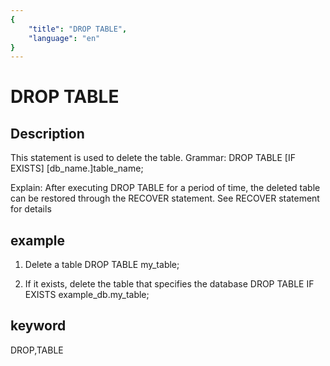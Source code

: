 ```yaml
---
{
    "title": "DROP TABLE",
    "language": "en"
}
---
```


<!-- 
Licensed to the Apache Software Foundation (ASF) under one
or more contributor license agreements.  See the NOTICE file
distributed with this work for additional information
regarding copyright ownership.  The ASF licenses this file
to you under the Apache License, Version 2.0 (the
"License"); you may not use this file except in compliance
with the License.  You may obtain a copy of the License at

  http://www.apache.org/licenses/LICENSE-2.0

Unless required by applicable law or agreed to in writing,
software distributed under the License is distributed on an
"AS IS" BASIS, WITHOUT WARRANTIES OR CONDITIONS OF ANY
KIND, either express or implied.  See the License for the
specific language governing permissions and limitations
under the License.
-->

# DROP TABLE
## Description
This statement is used to delete the table.
Grammar:
DROP TABLE [IF EXISTS] [db_name.]table_name;

Explain:
After executing DROP TABLE for a period of time, the deleted table can be restored through the RECOVER statement. See RECOVER statement for details

## example
1. Delete a table
DROP TABLE my_table;

2. If it exists, delete the table that specifies the database
DROP TABLE IF EXISTS example_db.my_table;

## keyword
DROP,TABLE

